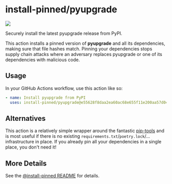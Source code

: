 

# install-pinned/pyupgrade

![](https://shields.io/badge/python-3.7%20%7C%203.8%20%7C%203.9%20%7C%203.10-blue)

Securely install the latest pyupgrade release from PyPI.

This action installs a pinned version of **pyupgrade** and all its dependencies,         making sure that file hashes match. Pinning your dependencies stops supply chain attacks where an adversary         replaces pyupgrade or one of its dependencies with malicious code.

## Usage

In your GitHub Actions workflow, use this action like so:

```yaml
- name: Install pyupgrade from PyPI
  uses: install-pinned/pyupgrade@e55628f8daa2ea60ac68e655f11e200aa57d044e  # 3.0.0
```

## Alternatives

This action is a relatively simple wrapper around the fantastic [pip-tools](https://pip-tools.rtfd.io)         and is most useful if there is no existing `requirements.txt`/`poetry.lock`/... infrastructure in place.         If you already pin all your dependencies in a single place, you don't need it!

## More Details

See the [@install-pinned README](https://github.com/install-pinned) for details.
